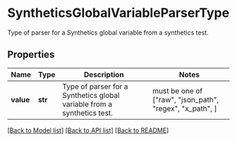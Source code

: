 # SyntheticsGlobalVariableParserType

Type of parser for a Synthetics global variable from a synthetics test.

## Properties
Name | Type | Description | Notes
------------ | ------------- | ------------- | -------------
**value** | **str** | Type of parser for a Synthetics global variable from a synthetics test. |  must be one of ["raw", "json_path", "regex", "x_path", ]

[[Back to Model list]](README.md#documentation-for-models) [[Back to API list]](README.md#documentation-for-api-endpoints) [[Back to README]](README.md)


